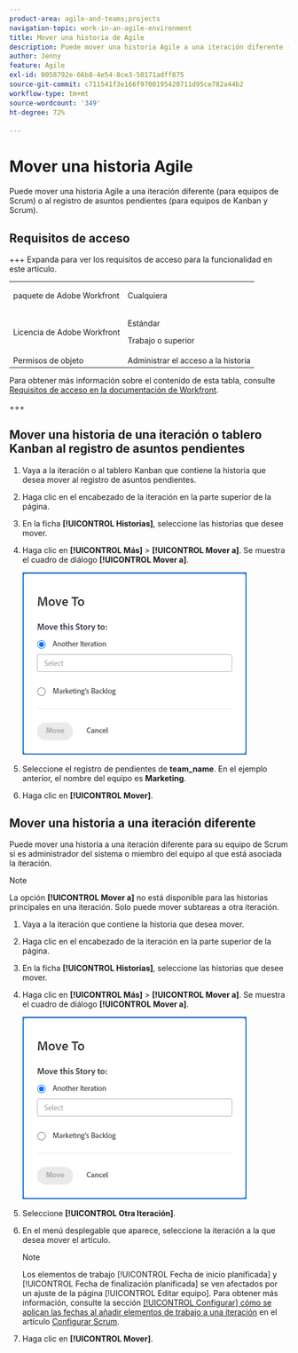 ```yaml
---
product-area: agile-and-teams;projects
navigation-topic: work-in-an-agile-environment
title: Mover una historia de Agile
description: Puede mover una historia Agile a una iteración diferente (para equipos de Scrum) o al registro de asuntos pendientes (para equipos de Kanban y Scrum).
author: Jenny
feature: Agile
exl-id: 0058792e-66b8-4e54-8ce3-50171adff875
source-git-commit: c711541f3e166f9700195420711d95ce782a44b2
workflow-type: tm+mt
source-wordcount: '349'
ht-degree: 72%

---
```


# Mover una historia Agile

Puede mover una historia Agile a una iteración diferente (para equipos de Scrum) o al registro de asuntos pendientes (para equipos de Kanban y Scrum).

## Requisitos de acceso

+++ Expanda para ver los requisitos de acceso para la funcionalidad en este artículo.

<table style="table-layout:auto"> 
 <col> 
 </col> 
 <col> 
 </col> 
 <tbody> 
  <tr> 
   <td role="rowheader">paquete de Adobe Workfront</td> 
   <td> <p>Cualquiera</p> </td> 
  </tr> 
  <tr> 
   <td role="rowheader">Licencia de Adobe Workfront</td> 
   <td> <p>Estándar</p> 
   <p>Trabajo o superior</p> </td> 
  </tr>
  <tr> 
   <td role="rowheader">Permisos de objeto</td> 
   <td>Administrar el acceso a la historia</td> 
  </tr> 
 </tbody> 
</table>

Para obtener más información sobre el contenido de esta tabla, consulte [Requisitos de acceso en la documentación de Workfront](/help/quicksilver/administration-and-setup/add-users/access-levels-and-object-permissions/access-level-requirements-in-documentation.md).

+++

## Mover una historia de una iteración o tablero Kanban al registro de asuntos pendientes

1. Vaya a la iteración o al tablero Kanban que contiene la historia que desea mover al registro de asuntos pendientes.
1. Haga clic en el encabezado de la iteración en la parte superior de la página.
1. En la ficha **[!UICONTROL Historias]**, seleccione las historias que desee mover.
1. Haga clic en **[!UICONTROL Más]** > **[!UICONTROL Mover a]**. Se muestra el cuadro de diálogo **[!UICONTROL Mover a]**.

   ![Cuadro de diálogo Mover historia](assets/iteration-story-move.png)

1. Seleccione el registro de pendientes de **team_name**. En el ejemplo anterior, el nombre del equipo es **Marketing**.

1. Haga clic en **[!UICONTROL Mover]**.

## Mover una historia a una iteración diferente

Puede mover una historia a una iteración diferente para su equipo de Scrum si es administrador del sistema o miembro del equipo al que está asociada la iteración.

>[!NOTE]
>
> La opción **[!UICONTROL Mover a]** no está disponible para las historias principales en una iteración. Solo puede mover subtareas a otra iteración.


1. Vaya a la iteración que contiene la historia que desea mover.
1. Haga clic en el encabezado de la iteración en la parte superior de la página.
1. En la ficha **[!UICONTROL Historias]**, seleccione las historias que desee mover.
1. Haga clic en **[!UICONTROL Más]** > **[!UICONTROL Mover a]**. Se muestra el cuadro de diálogo **[!UICONTROL Mover a]**.

   ![Cuadro de diálogo Mover historia](assets/iteration-story-move.png)

1. Seleccione **[!UICONTROL Otra Iteración]**.
1. En el menú desplegable que aparece, seleccione la iteración a la que desea mover el artículo.

   >[!NOTE]
   >
   >Los elementos de trabajo [!UICONTROL Fecha de inicio planificada] y [!UICONTROL Fecha de finalización planificada] se ven afectados por un ajuste de la página [!UICONTROL Editar equipo]. Para obtener más información, consulte la sección [[!UICONTROL Configurar] cómo se aplican las fechas al añadir elementos de trabajo a una iteración](../../agile/get-started-with-agile-in-workfront/configure-scrum.md#configure-how-dates-are-applied-when-adding-work-items-to-an-iteration) en el artículo [Configurar Scrum](../../agile/get-started-with-agile-in-workfront/configure-scrum.md).

1. Haga clic en **[!UICONTROL Mover]**.
